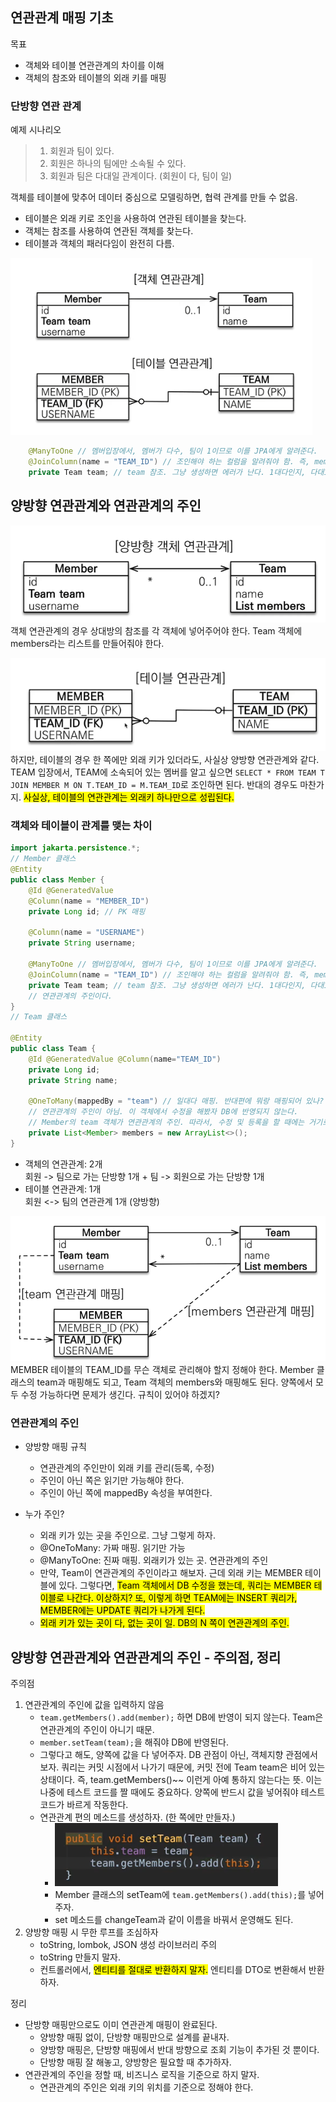 ## 연관관계 매핑 기초

목표

- 객체와 테이블 연관관계의 차이를 이해
- 객체의 참조와 테이블의 외래 키를 매핑

### 단방향 연관 관계

예제 시나리오

> 1. 회원과 팀이 있다.
> 2. 회원은 하나의 팀에만 소속될 수 있다.
> 3. 회원과 팀은 다대일 관계이다. (회원이 다, 팀이 일)

객체를 테이블에 맞추어 데이터 중심으로 모델링하면, 협력 관계를 만들 수 없음.

- 테이블은 외래 키로 조인을 사용하여 연관된 테이블을 찾는다.
- 객체는 참조를 사용하여 연관된 객체를 찾는다.
- 테이블과 객체의 패러다임이 완전히 다름.

![Alt text](image-6.png)

```java
    @ManyToOne // 멤버입장에서, 멤버가 다수, 팀이 1이므로 이를 JPA에게 알려준다.
    @JoinColumn(name = "TEAM_ID") // 조인해야 하는 컬럼을 알려줘야 함. 즉, member 테이블의 외래 키인 TEAM_ID를 매핑
    private Team team; // team 참조. 그냥 생성하면 에러가 난다. 1대다인지, 다대1인지 이런 관계를 알려줘야 함
```

## 양방향 연관관계와 연관관계의 주인

![Alt text](image-7.png)  
객체 연관관계의 경우 상대방의 참조를 각 객체에 넣어주어야 한다. Team 객체에 members라는 리스트를 만들어줘야 한다. <br>

![Alt text](image-8.png)  
하지만, 테이블의 경우 한 쪽에만 외래 키가 있더라도, 사실상 양방향 연관관계와 같다. TEAM 입장에서, TEAM에 소속되어 있는 멤버를 알고 싶으면 `SELECT * FROM TEAM T JOIN MEMBER M ON T.TEAM_ID = M.TEAM_ID`로 조인하면 된다. 반대의 경우도 마찬가지. <mark>사실상, 테이블의 연관관계는 외래키 하나만으로 성립된다.</mark>

### 객체와 테이블이 관계를 맺는 차이

```java
import jakarta.persistence.*;
// Member 클래스
@Entity
public class Member {
    @Id @GeneratedValue
    @Column(name = "MEMBER_ID")
    private Long id; // PK 매핑

    @Column(name = "USERNAME")
    private String username;

    @ManyToOne // 멤버입장에서, 멤버가 다수, 팀이 1이므로 이를 JPA에게 알려준다.
    @JoinColumn(name = "TEAM_ID") // 조인해야 하는 컬럼을 알려줘야 함. 즉, member 테이블의 외래 키인 TEAM_ID를 매핑
    private Team team; // team 참조. 그냥 생성하면 에러가 난다. 1대다인지, 다대1인지 이런 관계를 알려줘야 함
    // 연관관계의 주인이다.
}
// Team 클래스

@Entity
public class Team {
    @Id @GeneratedValue @Column(name="TEAM_ID")
    private Long id;
    private String name;

    @OneToMany(mappedBy = "team") // 일대다 매핑. 반대편에 뭐랑 매핑되어 있나? -> Member의 team 객체
    // 연관관계의 주인이 아님. 이 객체에서 수정을 해봤자 DB에 반영되지 않는다.
    // Member의 team 객체가 연관관계의 주인. 따라서, 수정 및 등록을 할 때에는 거기로 가서 하자.
    private List<Member> members = new ArrayList<>();
}
```

- 객체의 연관관계: 2개  
   회원 -> 팀으로 가는 단방향 1개 + 팀 -> 회원으로 가는 단방향 1개
- 테이블 연관관계: 1개  
   회원 <-> 팀의 연관관계 1개 (양방향)

![Alt text](image-9.png)  
MEMBER 테이블의 TEAM_ID를 무슨 객체로 관리해야 할지 정해야 한다. Member 클래스의 team과 매핑해도 되고, Team 객체의 members와 매핑해도 된다. 양쪽에서 모두 수정 가능하다면 문제가 생긴다. 규칙이 있어야 하겠지?

### 연관관계의 주인

- 양방향 매핑 규칙

  - 연관관계의 주인만이 외래 키를 관리(등록, 수정)
  - 주인이 아닌 쪽은 읽기만 가능해야 한다.
  - 주인이 아닌 쪽에 mappedBy 속성을 부여한다.

- 누가 주인?
  - 외래 키가 있는 곳을 주인으로. 그냥 그렇게 하자.
  - @OneToMany: 가짜 매핑. 읽기만 가능
  - @ManyToOne: 진짜 매핑. 외래키가 있는 곳. 연관관계의 주인
  - 만약, Team이 연관관계의 주인이라고 해보자. 근데 외래 키는 MEMBER 테이블에 있다. 그렇다면, <mark>Team 객체에서 DB 수정을 했는데, 쿼리는 MEMBER 테이블로 나간다. 이상하지? 또, 이렇게 하면 TEAM에는 INSERT 쿼리가, MEMBER에는 UPDATE 쿼리가 나가게 된다.</mark>
  - <mark>외래 키가 있는 곳이 다, 없는 곳이 일. DB의 N 쪽이 연관관계의 주인.</mark>

## 양방향 연관관계와 연관관계의 주인 - 주의점, 정리

주의점

1. 연관관계의 주인에 값을 입력하지 않음
   - `team.getMembers().add(member);` 하면 DB에 반영이 되지 않는다. Team은 연관관계의 주인이 아니기 때문.
   - `member.setTeam(team);`을 해줘야 DB에 반영된다.
   - 그렇다고 해도, 양쪽에 값을 다 넣어주자. DB 관점이 아닌, 객체지향 관점에서 보자. 쿼리는 커밋 시점에서 나가기 때문에, 커밋 전에 Team team은 비어 있는 상태이다. 즉, team.getMembers()~~ 이런게 아예 통하지 않는다는 뜻. 이는 나중에 테스트 코드를 짤 때에도 중요하다. 양쪽에 반드시 값을 넣어줘야 테스트 코드가 바르게 작동한다.
   - 연관관계 편의 메소드를 생성하자. (한 쪽에만 만들자.)
     - ![Alt text](image-10.png)
     - Member 클래스의 setTeam에 `team.getMembers().add(this);`를 넣어주자.
     - set 메소드를 changeTeam과 같이 이름을 바꿔서 운영해도 된다.
2. 양방향 매핑 시 무한 루프를 조심하자
   - toString, lombok, JSON 생성 라이브러리 주의
   - toString 만들지 말자.
   - 컨트롤러에서, <mark>엔티티를 절대로 반환하지 말자.</mark> 엔티티를 DTO로 변환해서 반환하자.

정리

- 단방향 매핑만으로도 이미 연관관계 매핑이 완료된다.
  - 양방향 매핑 없이, 단방향 매핑만으로 설계를 끝내자.
  - 양방향 매핑은, 단방향 매핑에서 반대 방향으로 조회 기능이 추가된 것 뿐이다.
  - 단방향 매핑 잘 해놓고, 양방향은 필요할 때 추가하자.
- 연관관계의 주인을 정할 때, 비즈니스 로직을 기준으로 하지 말자.
  - 연관관계의 주인은 외래 키의 위치를 기준으로 정해야 한다.
